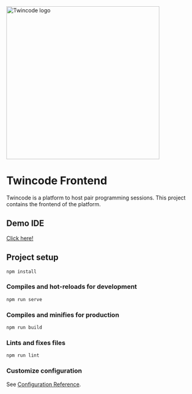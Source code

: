 <img src="https://twincode.netlify.app/img/tc_color.b44c8b91.png" alt="Twincode logo" width="400" />

# Twincode Frontend
Twincode is a platform to host pair programming sessions. This project contains the frontend of the platform.

## Demo IDE
[Click here!](https://twincode.netlify.app/IDE)

## Project setup

```
npm install
```

### Compiles and hot-reloads for development

```
npm run serve
```

### Compiles and minifies for production

```
npm run build
```

### Lints and fixes files

```
npm run lint
```

### Customize configuration

See [Configuration Reference](https://cli.vuejs.org/config/).
